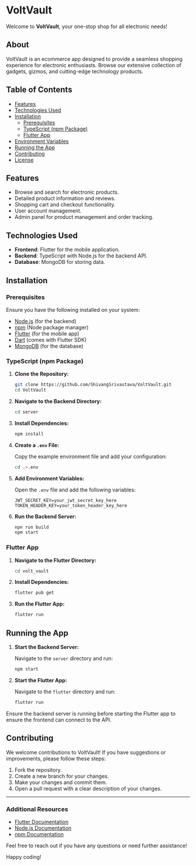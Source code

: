 # VoltVault

Welcome to **VoltVault**, your one-stop shop for all electronic needs!

## About

VoltVault is an ecommerce app designed to provide a seamless shopping experience for electronic enthusiasts. Browse our extensive collection of gadgets, gizmos, and cutting-edge technology products.

## Table of Contents

- [Features](#features)
- [Technologies Used](#technologies-used)
- [Installation](#installation)
  - [Prerequisites](#prerequisites)
  - [TypeScript (npm Package)](#typescript-npm-package)
  - [Flutter App](#flutter-app)
- [Environment Variables](#environment-variables)
- [Running the App](#running-the-app)
- [Contributing](#contributing)
- [License](#license)

## Features

- Browse and search for electronic products.
- Detailed product information and reviews.
- Shopping cart and checkout functionality.
- User account management.
- Admin panel for product management and order tracking.

## Technologies Used

- **Frontend**: Flutter for the mobile application.
- **Backend**: TypeScript with Node.js for the backend API.
- **Database**: MongoDB for storing data.

## Installation

### Prerequisites

Ensure you have the following installed on your system:

- [Node.js](https://nodejs.org/) (for the backend)
- [npm](https://www.npmjs.com/) (Node package manager)
- [Flutter](https://flutter.dev/docs/get-started/install) (for the mobile app)
- [Dart](https://dart.dev/get-dart) (comes with Flutter SDK)
- [MongoDB](https://www.mongodb.com/docs/manual/installation/) (for the database)

### TypeScript (npm Package)

1. **Clone the Repository:**

   ```bash
   git clone https://github.com/ShivangSrivastava/VoltVault.git
   cd VoltVault
   ```

2. **Navigate to the Backend Directory:**

   ```bash
   cd server
   ```

3. **Install Dependencies:**

   ```bash
   npm install
   ```

4. **Create a `.env` File:**

   Copy the example environment file and add your configuration:

   ```bash
   cd .>.env
   ```

5. **Add Environment Variables:**

   Open the `.env` file and add the following variables:

   ```env
   JWT_SECRET_KEY=your_jwt_secret_key_here
   TOKEN_HEADER_KEY=your_token_header_key_here
   ```

6. **Run the Backend Server:**

   ```bash
   npn run build
   npm start
   ```

### Flutter App

1. **Navigate to the Flutter Directory:**

   ```bash
   cd volt_vault
   ```

2. **Install Dependencies:**

   ```bash
   flutter pub get
   ```

3. **Run the Flutter App:**

   ```bash
   flutter run
   ```

## Running the App

1. **Start the Backend Server:**

   Navigate to the `server` directory and run:

   ```bash
   npm start
   ```

2. **Start the Flutter App:**

   Navigate to the `flutter` directory and run:

   ```bash
   flutter run
   ```

Ensure the backend server is running before starting the Flutter app to ensure the frontend can connect to the API.

## Contributing

We welcome contributions to VoltVault! If you have suggestions or improvements, please follow these steps:

1. Fork the repository.
2. Create a new branch for your changes.
3. Make your changes and commit them.
4. Open a pull request with a clear description of your changes.

---

### Additional Resources

- [Flutter Documentation](https://flutter.dev/docs)
- [Node.js Documentation](https://nodejs.org/en/docs/)
- [npm Documentation](https://docs.npmjs.com/)

Feel free to reach out if you have any questions or need further assistance!

Happy coding!
